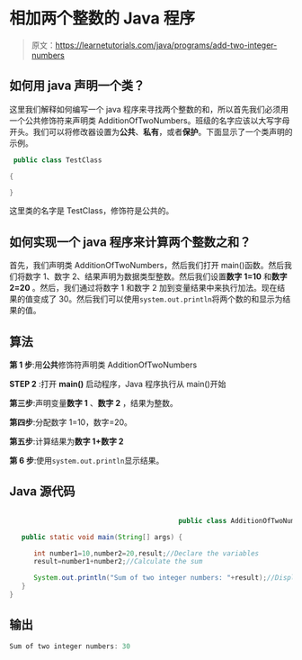 # 相加两个整数的 Java 程序

> 原文：<https://learnetutorials.com/java/programs/add-two-integer-numbers>

## 如何用 java 声明一个类？

这里我们解释如何编写一个 java 程序来寻找两个整数的和，所以首先我们必须用一个公共修饰符来声明类 AdditionOfTwoNumbers。班级的名字应该以大写字母开头。我们可以将修改器设置为**公共**、**私有**，或者**保护**。下面显示了一个类声明的示例。

```java
 public class TestClass

{

} 

```

这里类的名字是 TestClass，修饰符是公共的。

## 如何实现一个 java 程序来计算两个整数之和？

首先，我们声明类 AdditionOfTwoNumbers，然后我们打开 main()函数。然后我们将数字 1、数字 2、结果声明为数据类型整数。然后我们设置**数字 1=10** 和**数字 2=20** 。然后，我们通过将数字 1 和数字 2 加到变量结果中来执行加法。现在结果的值变成了 30。然后我们可以使用`system.out.println`将两个数的和显示为结果的值。

## 算法

**第 1 步**:用**公共**修饰符声明类 AdditionOfTwoNumbers

**STEP 2** :打开 **main()** 启动程序，Java 程序执行从 main()开始

**第三步**:声明变量**数字 1** 、**数字 2** ，结果为整数。

**第四步**:分配数字 1=10，数字=20。

**第五步**:计算结果为**数字 1+数字 2**

**第 6 步**:使用`system.out.println`显示结果。

## Java 源代码

```java

                                          public class AdditionOfTwoNumbers {

   public static void main(String[] args) {

      int number1=10,number2=20,result;//Declare the variables 
      result=number1+number2;//Calculate the sum 

      System.out.println("Sum of two integer numbers: "+result);//Display the result
   }
}

```

## 输出

```java
Sum of two integer numbers: 30
```